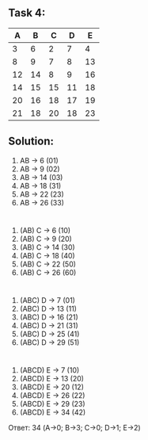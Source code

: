 ## Task 4:

| A | B | C | D | E |
|---|---|---|---|---|
| 3 | 6 | 2 | 7 | 4 |
| 8 | 9 | 7 | 8 | 13 |
| 12 | 14 | 8 | 9 | 16 |
| 14 | 15 | 15 | 11 | 18 |
| 20 | 16 | 18 | 17 | 19 |
| 21 | 18 | 20 | 18 | 23 |

## Solution:
 1. AB -> 6 (01)
 2. AB -> 9 (02)
 3. AB -> 14 (03)
 4. AB -> 18 (31)
 5. AB -> 22 (23)
 6. AB -> 26 (33)
 #
 1. (AB) C -> 6 (10)
 2. (AB) C -> 9 (20)
 3. (AB) C -> 14 (30)
 4. (AB) C -> 18 (40)
 5. (AB) C -> 22 (50)
 6. (AB) C -> 26 (60)
#
 1. (ABC) D -> 7 (01)
 2. (ABC) D -> 13 (11)
 3. (ABC) D -> 16 (21)
 4. (ABC) D -> 21 (31)
 5. (ABC) D -> 25 (41)
 6. (ABC) D -> 29 (51)
#
 1. (ABCD) E -> 7 (10)
 2. (ABCD) E -> 13 (20)
 3. (ABCD) E -> 20 (12)
 4. (ABCD) E -> 26 (22)
 5. (ABCD) E -> 29 (23)
 6. (ABCD) E -> 34 (42)
 
Ответ: 34 (A->0; B->3; C->0; D->1; E->2)